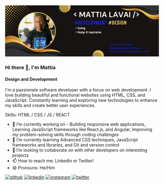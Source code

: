 ![Design and Development](mattialavai@gmail.com.jpg
)

### Hi there 👋, I'm Mattia
#### Design and Development
I'm a passionate software developer with a focus on web development. I love building beautiful and functional websites using HTML, CSS, and JavaScript. Constantly learning and exploring new technologies to enhance my skills and create better user experiences.

Skills:  HTML / CSS / JS / REACT

- 🔭 I’m currently working on - Building responsive web applications,  Learning JavaScript frameworks like React.js, and Angular, Improving my problem-solving skills through coding challenges 
- 🌱 I’m currently learning Advanced CSS techniques, JavaScript frameworks and libraries, and Git and version control 
- 👯 I’m looking to collaborate on  with other developers on interesting projects 
- 📫 How to reach me: LinkedIn or Twitter! 
- 😄 Pronouns: He/Him 


[<img src='https://cdn.jsdelivr.net/npm/simple-icons@3.0.1/icons/github.svg' alt='github' height='40'>](https://github.com/@mattialavai)  [<img src='https://cdn.jsdelivr.net/npm/simple-icons@3.0.1/icons/linkedin.svg' alt='linkedin' height='40'>](https://www.linkedin.com/in/Mattia/)  [<img src='https://cdn.jsdelivr.net/npm/simple-icons@3.0.1/icons/instagram.svg' alt='instagram' height='40'>](https://www.instagram.com/essentialand1/)  [<img src='https://cdn.jsdelivr.net/npm/simple-icons@3.0.1/icons/twitter.svg' alt='twitter' height='40'>](https://twitter.com/@Essentialand1)  







